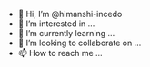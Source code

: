 - 👋 Hi, I’m @himanshi-incedo
- 👀 I’m interested in ...
- 🌱 I’m currently learning ...
- 💞️ I’m looking to collaborate on ...
- 📫 How to reach me ...

<!---
himanshi-incedo/himanshi-incedo is a ✨ special ✨ repository because its `README.md` (this file) appears on your GitHub profile.
You can click the Preview link to take a look at your changes.
--->
